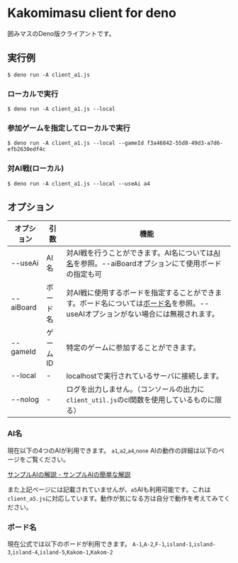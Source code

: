 # Kakomimasu client for deno
囲みマスのDeno版クライアントです。

## 実行例
```console
$ deno run -A client_a1.js 
```

### ローカルで実行
```console
$ deno run -A client_a1.js --local
```
### 参加ゲームを指定してローカルで実行
```console
$ deno run -A client_a1.js --local --gameId f3a46842-55d8-49d3-a7d6-efb2630edf4c
```
### 対AI戦(ローカル)
```console
$ deno run -A client_a1.js --local --useAi a4
```


## オプション

|オプション|引数|機能|
|-|-|-|
|--useAi|AI名|対AI戦を行うことができます。AI名については[AI名](#AI名)を参照。--aiBoardオプションにて使用ボードの指定も可
|--aiBoard|ボード名|対AI戦に使用するボードを指定することができます。ボード名については[ボード名](#ボード名)を参照。--useAIオプションがない場合には無視されます。
|--gameId|ゲームID|特定のゲームに参加することができます。
|--local|-|localhostで実行されているサーバに接続します。
|--nolog|-|ログを出力しません。（コンソールの出力に`client_util.js`のcl関数を使用しているものに限る）|

### AI名
現在以下の4つのAIが利用できます。
`a1`,`a2`,`a4`,`none`
AIの動作の詳細は以下のページをご覧ください。

[サンプルAIの解説 - サンプルAIの簡単な解説](https://hackmd.io/k36V_so3RUaEVor8gQXiSQ#%E3%82%B5%E3%83%B3%E3%83%97%E3%83%ABAI%E3%81%AE%E7%B0%A1%E5%8D%98%E3%81%AA%E8%A7%A3%E8%AA%AC)

また上記ページには記載されていませんが、`a5`AIも利用可能です。これは`client_a5.js`に対応しています。動作が気になる方は自分で動作を考えてみてください。

### ボード名
現在公式では以下のボードが利用できます。
`A-1`,`A-2`,`F-1`,`island-1`,`island-3`,`island-4`,`island-5`,`Kakom-1`,`Kakom-2`
